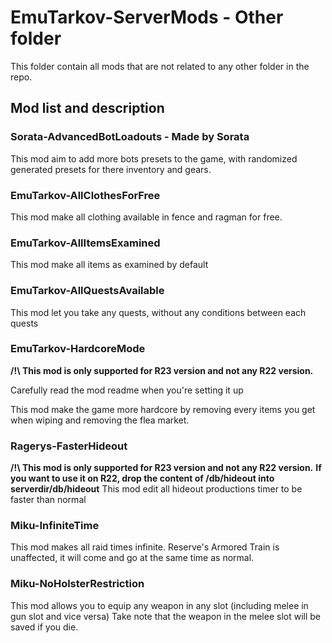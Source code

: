 # EmuTarkov-ServerMods - Other folder
This folder contain all mods that are not related to any other folder in the repo.


## Mod list and description

### Sorata-AdvancedBotLoadouts - Made by Sorata
This mod aim to add more bots presets to the game, with randomized generated presets for there inventory and gears.

### EmuTarkov-AllClothesForFree
This mod make all clothing available in fence and ragman for free.

### EmuTarkov-AllItemsExamined
This mod make all items as examined by default

### EmuTarkov-AllQuestsAvailable
This mod let you take any quests, without any conditions between each quests

### EmuTarkov-HardcoreMode
**/!\ This mod is only supported for R23 version and not any R22 version.**

Carefully read the mod readme when you're setting it up

This mod make the game more hardcore by removing every items you get when wiping and removing the flea market.

### Ragerys-FasterHideout
**/!\ This mod is only supported for R23 version and not any R22 version.**
**If you want to use it on R22, drop the content of /db/hideout into serverdir/db/hideout**
This mod edit all hideout productions timer to be faster than normal

### Miku-InfiniteTime
This mod makes all raid times infinite.
Reserve's Armored Train is unaffected, it will come and go at the same time as normal.

### Miku-NoHolsterRestriction
This mod allows you to equip any weapon in any slot (including melee in gun slot and vice versa)
Take note that the weapon in the melee slot will be saved if you die.
